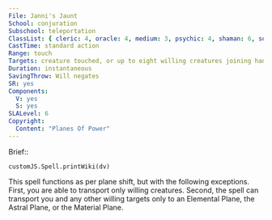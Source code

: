 ```yaml
---
File: Janni's Jaunt
School: conjuration
Subschool: teleportation
ClassList: { cleric: 4, oracle: 4, medium: 3, psychic: 4, shaman: 6, sorcerer: 6, wizard: 6, summoner: 5, unchained summoner: 5, witch: 6 }
CastTime: standard action
Range: touch
Targets: creature touched, or up to eight willing creatures joining hands
Duration: instantaneous
SavingThrow: Will negates
SR: yes
Components:
  V: yes
  S: yes
SLALevel: 6
Copyright:
  Content: "Planes Of Power"
---
```

Brief:: 

```dataviewjs
customJS.Spell.printWiki(dv)
```

This spell functions as per plane shift, but with the following exceptions. First, you are able to transport only willing creatures. Second, the spell can transport you and any other willing targets only to an Elemental Plane, the Astral Plane, or the Material Plane.

